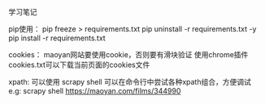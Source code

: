 学习笔记

pip使用：
    pip freeze > requirements.txt
    pip uninstall -r requirements.txt -y
    pip install -r requirements.txt

cookies：
    maoyan网站要使用cookie，否则要有滑块验证
    使用chrome插件cookies.txt可以下载当前页面的cookies文件

xpath:
    可以使用 scrapy shell 可以在命令行中尝试各种xpath组合，方便调试
    e.g: scrapy shell https://maoyan.com/films/344990
